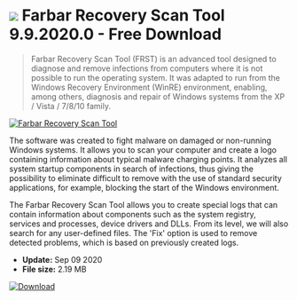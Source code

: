 # ![](https://cdn.softexe.net/static/icon/b/farbar-recovery-scan-tool-8172.png) Farbar Recovery Scan Tool 9.9.2020.0 - Free Download

> Farbar Recovery Scan Tool (FRST) is an advanced tool designed to diagnose and remove infections from computers where it is not possible to run the operating system. It was adapted to run from the Windows Recovery Environment (WinRE) environment, enabling, among others, diagnosis and repair of Windows systems from the XP / Vista / 7/8/10 family.

[![Farbar Recovery Scan Tool](https://gallery.dpcdn.pl/imgc/Tools/21331/g_-_420x350_1.5_-_x20171027164702_0.png)](https://softexe.net/win/security-privacy/scanners/farbar-recovery-scan-tool:hpgb.html)

The software was created to fight malware on damaged or non-running Windows systems. It allows you to scan your computer and create a logo containing information about typical malware charging points. It analyzes all system startup components in search of infections, thus giving the possibility to eliminate difficult to remove with the use of standard security applications, for example, blocking the start of the Windows environment.
 
 The Farbar Recovery Scan Tool allows you to create special logs that can contain information about components such as the system registry, services and processes, device drivers and DLLs. From its level, we will also search for any user-defined files. The 'Fix' option is used to remove detected problems, which is based on previously created logs.


- **Update:** Sep 09 2020
- **File size:** 2.19 MB

[![Download](https://cdn.softexe.net/static/img/download.png)](https://softexe.net/win/security-privacy/scanners/farbar-recovery-scan-tool:hpgb.html)

